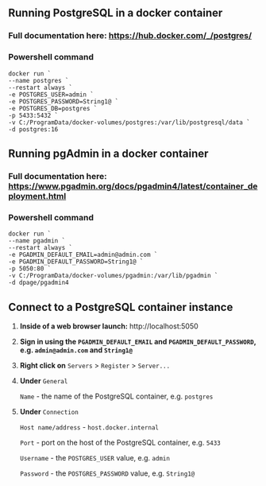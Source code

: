 ## Running PostgreSQL in a docker container

### Full documentation here: https://hub.docker.com/_/postgres/

### Powershell command
```
docker run `
--name postgres `
--restart always `
-e POSTGRES_USER=admin `
-e POSTGRES_PASSWORD=String1@ `
-e POSTGRES_DB=postgres `
-p 5433:5432 `
-v C:/ProgramData/docker-volumes/postgres:/var/lib/postgresql/data `
-d postgres:16
```

## Running pgAdmin in a docker container

### Full documentation here: https://www.pgadmin.org/docs/pgadmin4/latest/container_deployment.html

### Powershell command
```
docker run `
--name pgadmin `
--restart always `
-e PGADMIN_DEFAULT_EMAIL=admin@admin.com `
-e PGADMIN_DEFAULT_PASSWORD=String1@ `
-p 5050:80 `
-v C:/ProgramData/docker-volumes/pgadmin:/var/lib/pgadmin `
-d dpage/pgadmin4
```

## Connect to a PostgreSQL container instance

1. __Inside of a web browser launch:__ http://localhost:5050

2. __Sign in using the `PGADMIN_DEFAULT_EMAIL` and `PGADMIN_DEFAULT_PASSWORD`, e.g. `admin@admin.com` and `String1@`__

3. __Right click on__ `Servers` > `Register` > `Server...`

4. __Under__ `General`
   
    `Name` - the name of the PostgreSQL container, e.g. `postgres`

5. __Under__ `Connection`

    `Host name/address` - `host.docker.internal`

    `Port` - port on the host of the PostgreSQL container, e.g. `5433`

    `Username` - the `POSTGRES_USER` value, e.g. `admin`

    `Password` - the `POSTGRES_PASSWORD` value, e.g. `String1@`
